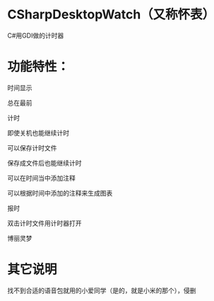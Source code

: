 # CSharpDesktopWatch（又称怀表）

C#用GDI做的计时器

# 功能特性：

时间显示

总在最前

计时

即使关机也能继续计时

可以保存计时文件

保存成文件后也能继续计时

可以在时间当中添加注释

可以根据时间中添加的注释来生成图表

报时

双击计时文件用计时器打开

博丽灵梦




# 其它说明

找不到合适的语音包就用的小爱同学（是的，就是小米的那个），侵删
